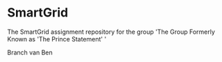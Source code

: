 # SmartGrid
The SmartGrid assignment repository for the group 'The Group Formerly Known as 'The Prince Statement' '

Branch van Ben

